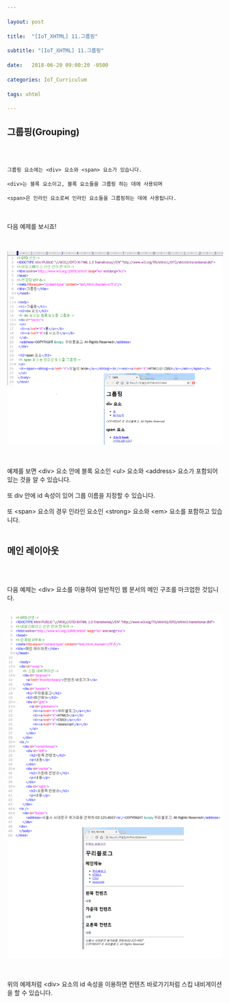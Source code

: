 ```yaml
---

layout: post

title:  "[IoT_XHTML] 11.그룹핑"

subtitle: "[IoT_XHTML] 11.그룹핑"

date:   2018-06-20 09:00:20 -0500

categories: IoT_Curriculum

tags: xhtml

---
```


## 그룹핑(Grouping)

<br>
<br>

```
그룹핑 요소에는 <div> 요소와 <span> 요소가 있습니다.

<div>는 블록 요소이고, 블록 요소들을 그룹핑 하는 데에 사용되며

<span>은 인라인 요소로써 인라인 요소들을 그룹핑하는 데에 사용됩니다.
```

<br>
<br>
다음 예제를 보시죠!
<br>
<br>
<br>

![image](/image/XHTML_image/xhtml_image_39.png)

<br>
<br>
예제를 보면 &lt;div&gt; 요소 안에 블록 요소인 &lt;ul&gt; 요소와 &lt;address&gt; 요소가 포함되어 있는 것을 알 수 있습니다.
<br>
<br>
또 div 안에 id 속성이 있어 그룹 이름을 지정할 수 있습니다.
<br>
<br>
또 &lt;span&gt; 요소의 경우 인라인 요소인 &lt;strong&gt; 요소와 &lt;em&gt; 요소를 포함하고 있습니다.

<br>
<br>

## 메인 레이아웃

<br>
<br>

다음 예제는 &lt;div&gt; 요소를 이용하여 일반적인 웹 문서의 메인 구조를 마크업한 것입니다.
<br>
<br>

![image](/image/XHTML_image/xhtml_image_40.png)

<br>
<br>
위의 예제처럼 &lt;div&gt; 요소의 id 속성을 이용하면 컨텐츠 바로가기처럼 스킵 내비게이션을 할 수 있습니다.




